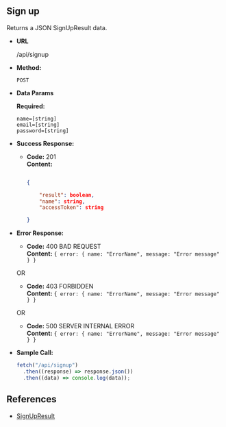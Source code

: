 ## Sign up

Returns a JSON SignUpResult data.

- **URL**

  /api/signup

- **Method:**

  `POST`

- **Data Params**

  **Required:**

  `name=[string]` <br>
  `email=[string]` <br>
  `password=[string]`

- **Success Response:**

  - **Code:** 201 <br />
    **Content:** <br />

    ```json

    {

        "result": boolean,
        "name": string,
        "accessToken": string

    }

    ```

- **Error Response:**

  - **Code:** 400 BAD REQUEST <br />
    **Content:** `{ error: { name: "ErrorName", message: "Error message" } }`

  OR

  - **Code:** 403 FORBIDDEN <br />
    **Content:** `{ error: { name: "ErrorName", message: "Error message" } }`

  OR

  - **Code:** 500 SERVER INTERNAL ERROR <br />
    **Content:** `{ error: { name: "ErrorName", message: "Error message" } }`

- **Sample Call:**

  ```javascript
  fetch("/api/signup")
    .then((response) => response.json())
    .then((data) => console.log(data));
  ```

## References

- [SignUpResult](https://github.com/vinisaveg/next-unicorn-project-server/tree/master/docs/api/sign-up/types/sign-up-result.md)
